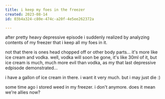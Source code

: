 ```yaml
---
title: i keep my foes in the freezer
created: 2023-08-14
id: 03b4a324-c80e-474c-a20f-4e5ee262372a

---
```


after pretty heavy depressive episode i suddenly realized by analyzing contents of my freezer that i keep all my foes in it.

not that there is ones head chopped off or other body parts... it's more like ice cream and vodka. well, vodka will soon be gone, it's like 30ml of it, but ice cream is much, much more evil than vodka, as my that last depressive edpisode demonstrated...

i have a gallon of ice cream in there. i want it very much. but i may just die :)

some time ago i stored weed in my freezer. i don't anymore. does it mean we're allies now?
